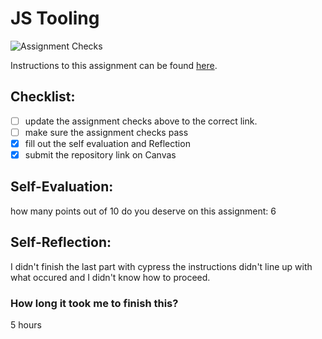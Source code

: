 JS Tooling
===================================
![Assignment Checks](https://github.com/IT3049C-Summer20/3-rock-paper-scissors-<GITHUB_USERNAME_HERE>/workflows/Assignment%20Checks/badge.svg)

Instructions to this assignment can be found [here](https://it3049c.github.io/docs/labs/tooling/).

## Checklist:
- [ ] update the assignment checks above to the correct link.
- [ ] make sure the assignment checks pass
- [X] fill out the self evaluation and Reflection
- [X] submit the repository link on Canvas

## Self-Evaluation: 
how many points out of 10 do you deserve on this assignment: 
6
## Self-Reflection:
I didn't finish the last part with cypress the instructions didn't line up with what occured and I didn't know how to proceed. 

### How long it took me to finish this?
5 hours
